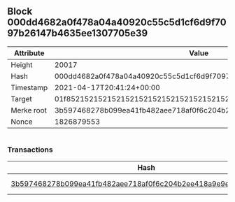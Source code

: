 ## Block 000dd4682a0f478a04a40920c55c5d1cf6d9f7097b26147b4635ee1307705e39

Attribute | Value
--- | ---
Height | 20017
Hash | 000dd4682a0f478a04a40920c55c5d1cf6d9f7097b26147b4635ee1307705e39
Timestamp | 2021-04-17T20:41:24+00:00
Target | 01f8521521521521521521521521521521521521521521521521521521521521
Merke root | 3b597468278b099ea41fb482aee718af0f6c204b2ee418a9e9e0fd8fe4e25a4d
Nonce | 1826879553

```

```

### Transactions

Hash | Amount
--- | ---
[3b597468278b099ea41fb482aee718af0f6c204b2ee418a9e9e0fd8fe4e25a4d](3b597468278b099ea41fb482aee718af0f6c204b2ee418a9e9e0fd8fe4e25a4d.md) | 10.00000000 SKEPTI 
